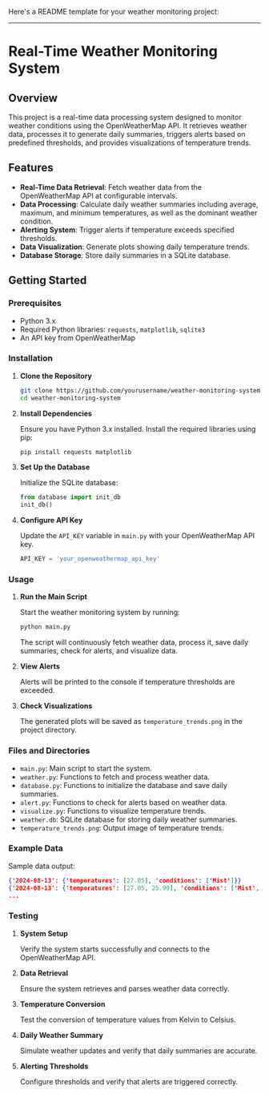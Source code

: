 Here's a README template for your weather monitoring project:

---

# Real-Time Weather Monitoring System

## Overview

This project is a real-time data processing system designed to monitor weather conditions using the OpenWeatherMap API. It retrieves weather data, processes it to generate daily summaries, triggers alerts based on predefined thresholds, and provides visualizations of temperature trends.

## Features

- **Real-Time Data Retrieval**: Fetch weather data from the OpenWeatherMap API at configurable intervals.
- **Data Processing**: Calculate daily weather summaries including average, maximum, and minimum temperatures, as well as the dominant weather condition.
- **Alerting System**: Trigger alerts if temperature exceeds specified thresholds.
- **Data Visualization**: Generate plots showing daily temperature trends.
- **Database Storage**: Store daily summaries in a SQLite database.

## Getting Started

### Prerequisites

- Python 3.x
- Required Python libraries: `requests`, `matplotlib`, `sqlite3`
- An API key from OpenWeatherMap

### Installation

1. **Clone the Repository**

   ```bash
   git clone https://github.com/yourusername/weather-monitoring-system.git
   cd weather-monitoring-system
   ```

2. **Install Dependencies**

   Ensure you have Python 3.x installed. Install the required libraries using pip:

   ```bash
   pip install requests matplotlib
   ```

3. **Set Up the Database**

   Initialize the SQLite database:

   ```python
   from database import init_db
   init_db()
   ```

4. **Configure API Key**

   Update the `API_KEY` variable in `main.py` with your OpenWeatherMap API key.

   ```python
   API_KEY = 'your_openweathermap_api_key'
   ```

### Usage

1. **Run the Main Script**

   Start the weather monitoring system by running:

   ```bash
   python main.py
   ```

   The script will continuously fetch weather data, process it, save daily summaries, check for alerts, and visualize data.

2. **View Alerts**

   Alerts will be printed to the console if temperature thresholds are exceeded.

3. **Check Visualizations**

   The generated plots will be saved as `temperature_trends.png` in the project directory.

### Files and Directories

- `main.py`: Main script to start the system.
- `weather.py`: Functions to fetch and process weather data.
- `database.py`: Functions to initialize the database and save daily summaries.
- `alert.py`: Functions to check for alerts based on weather data.
- `visualize.py`: Functions to visualize temperature trends.
- `weather.db`: SQLite database for storing daily weather summaries.
- `temperature_trends.png`: Output image of temperature trends.

### Example Data

Sample data output:

```json
{'2024-08-13': {'temperatures': [27.05], 'conditions': ['Mist']}}
{'2024-08-13': {'temperatures': [27.05, 25.99], 'conditions': ['Mist', 'Mist']}}
...
```

### Testing

1. **System Setup**

   Verify the system starts successfully and connects to the OpenWeatherMap API.

2. **Data Retrieval**

   Ensure the system retrieves and parses weather data correctly.

3. **Temperature Conversion**

   Test the conversion of temperature values from Kelvin to Celsius.

4. **Daily Weather Summary**

   Simulate weather updates and verify that daily summaries are accurate.

5. **Alerting Thresholds**

   Configure thresholds and verify that alerts are triggered correctly.
